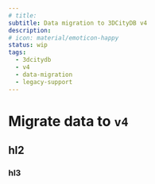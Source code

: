 ```yaml
---
# title:
subtitle: Data migration to 3DCityDB v4
description:
# icon: material/emoticon-happy
status: wip
tags:
  - 3dcitydb
  - v4
  - data-migration
  - legacy-support
---
```


# Migrate data to `v4`

## hl2

### hl3

<!--

<eMailaddr>
<link>
<link in new tab>{target="_blank"}
[Open Link](https://www.3dcitydb.org)
[Open in new tab](https://www.3dcitydb.org){target="_blank"}

# Admonitions
[!!!|???] note|abstract|info|tip|success|question|warning|failure|danger|bug|example|quote [inline|inline end] ["Custom title..."]
    Admonition content

# Images
![Image title](https://dummyimage.com/600x400/eee/aaa){ align=left }

![Image title](https://dummyimage.com/600x400/){ width="300" }
/// caption
Image caption
///

# Figures
![Image title](https://dummyimage.com/600x400/){ width="300" }
/// figure-caption
Image caption
///

-->
